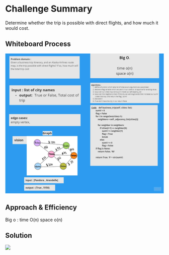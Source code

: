# Challenge Summary
<!-- Description of the challenge -->
Determine whether the trip is possible with direct flights, and how much it would cost.




## Whiteboard Process
<!-- Embedded whiteboard image -->

<img src ="CC37.jpg">

## Approach & Efficiency

<!-- What approach did you take? Why? What is the Big O space/time for this approach? -->
Big o :
time O(n)
space o(n)

## Solution
<!-- Show how to run your code, and examples of it in action -->
<img src= "https://codefellows.github.io/common_curriculum/data_structures_and_algorithms/Code_401/class-37/GraphDay27.PNG">


